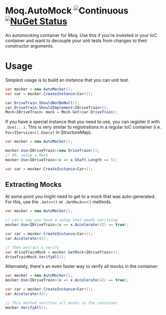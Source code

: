 # Moq.AutoMock  ![Continuous](https://github.com/moq/Moq.AutoMocker/workflows/Continuous/badge.svg) [![NuGet Status](https://img.shields.io/nuget/v/Moq.AutoMock.svg?style=flat)](https://www.nuget.org/packages/Moq.AutoMock)

An automocking container for Moq. Use this if you're invested in your IoC
container and want to decouple your unit tests from changes to their 
constructor arguments.

Usage
======

Simplest usage is to build an instance that you can unit test.

```csharp
var mocker = new AutoMocker();
var car = mocker.CreateInstance<Car>();

car.DriveTrain.ShouldNotBeNull();
car.DriveTrain.ShouldImplement<IDriveTrain>();
Mock<IDriveTrain> mock = Mock.Get(car.DriveTrain);
```

If you have a special instance that you need to use, you can register it
with `.Use(...)`. This is very similar to registrations in a regular IoC
container (i.e. `For<IService>().Use(x)` in StructureMap).

```csharp
var mocker = new AutoMocker();

mocker.Use<IDriveTrain>(new DriveTrain());
// OR, setup a Mock
mocker.Use<IDriveTrain>(x => x.Shaft.Length == 5);

var car = mocker.CreateInstance<Car>();
```

Extracting Mocks
----------------

At some point you might need to get to a mock that was auto-generated. For
this, use the `.Get<>()` or `.GetMock<>()` methods.

```csharp
var mocker = new AutoMocker();

// Let's say you have a setup that needs verifying
mocker.Use<IDriveTrain>(x => x.Accelerate(42) == true);

var car = mocker.CreateInstance<Car>();
car.Accelerate(42);

// Then extract & verify
var driveTrainMock = mocker.GetMock<IDriveTrain>();
driveTrainMock.VerifyAll();
```

Alternately, there's an even faster way to verify all mocks in the container:

```csharp
var mocker = new AutoMocker();
mocker.Use<IDriveTrain>(x => x.Accelerate(42) == true);

var car = mocker.CreateInstance<Car>();
car.Accelerate(42);

// This method verifies all mocks in the container
mocker.VerifyAll();
```
